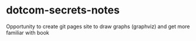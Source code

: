 # dotcom-secrets-notes
Opportunity to create git pages site to draw graphs (graphviz) and get more familiar with book
